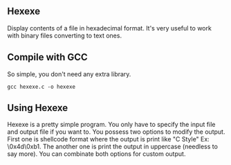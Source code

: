 Hexexe
------
Display contents of a file in hexadecimal format. It's very useful to work with binary files converting to text ones.

Compile with GCC
----------------
So simple, you don't need any extra library.

    gcc hexexe.c -o hexexe
    
Using Hexexe
------------
Hexexe is a pretty simple program. You only have to specify the input file and output file if you want to. You possess two options to modify the output. First one is shellcode format where the output is print like "C Style" Ex: \0x4d\0xb1. The another one is print the output in uppercase (needless to say more). You can combinate both options for custom output.
